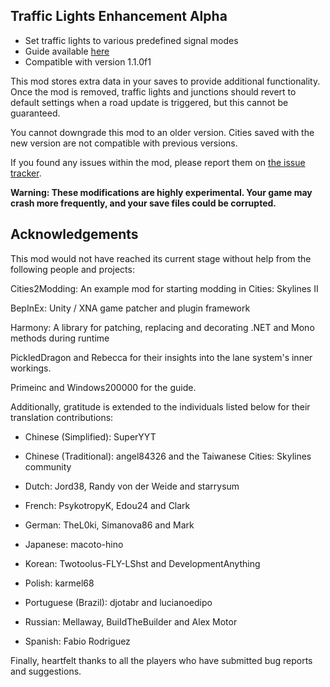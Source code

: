 ## Traffic Lights Enhancement Alpha

* Set traffic lights to various predefined signal modes
* Guide available [here](https://github.com/slyh/Cities2-TrafficLightsEnhancement/tree/master/GUIDE.md)
* Compatible with version 1.1.0f1

This mod stores extra data in your saves to provide additional functionality. Once the mod is removed, traffic lights and junctions should revert to default settings when a road update is triggered, but this cannot be guaranteed.

You cannot downgrade this mod to an older version. Cities saved with the new version are not compatible with previous versions.

If you found any issues within the mod, please report them on [the issue tracker](https://github.com/slyh/Cities2-TrafficLightsEnhancement/issues).

**Warning: These modifications are highly experimental. Your game may crash more frequently, and your save files could be corrupted.**

## Acknowledgements

This mod would not have reached its current stage without help from the following people and projects:

Cities2Modding: An example mod for starting modding in Cities: Skylines II

BepInEx: Unity / XNA game patcher and plugin framework

Harmony: A library for patching, replacing and decorating .NET and Mono methods during runtime

PickledDragon and Rebecca for their insights into the lane system's inner workings.

Primeinc and Windows200000 for the guide.

Additionally, gratitude is extended to the individuals listed below for their translation contributions:

* Chinese (Simplified): SuperYYT

* Chinese (Traditional): angel84326 and the Taiwanese Cities: Skylines community

* Dutch: Jord38, Randy von der Weide and starrysum

* French: PsykotropyK, Edou24 and Clark

* German: TheL0ki, Simanova86 and Mark

* Japanese: macoto-hino

* Korean: Twotoolus-FLY-LShst and DevelopmentAnything

* Polish: karmel68

* Portuguese (Brazil): djotabr and lucianoedipo

* Russian: Mellaway, BuiIdTheBuilder and Alex Motor

* Spanish: Fabio Rodriguez

Finally, heartfelt thanks to all the players who have submitted bug reports and suggestions.
